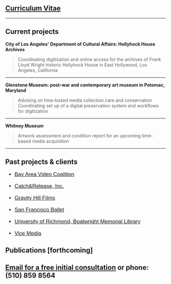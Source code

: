 
## [Curriculum Vitae](https://laurensorensen.github.io/CV_website.pdf)
----
## Current projects
**City of Los Angeles' Department of Cultural Affairs: Hollyhock House Archives**
> Coordinating digitization and online access for the archives of Frank Lloyd Wright historic Hollyhock House in East Hollywood, Los
> Angeles, California
----
**Glenstone Museum: post-war and contemporary art museum in Potomac, Maryland**
> Advising on time-based media collection care and conservation
> Coordinating set up of a digital preservation system and workflows for digitization
----
**Whitney Museum**
> Artwork assessment and condition report for an upcoming time-based media acquisition
----
## Past projects & clients
<ul class="font_7 color_15" style="font-family:proxima-n-w01-reg,sans-serif; font-size:17px;">
	<li>
	<p class="font_7" style="font-size:17px;"><a href="https://bavc.org/preserve-media" target="_blank" data-content="https://bavc.org/preserve-media" data-type="external" rel="undefined"><span class="color_15"><span style="text-decoration:underline;"><span style="font-size:17px;"><span style="font-family:proxima-n-w01-reg,sans-serif;">Bay Area Video Coalition</span></span></span></span></a></p>
	</li>
	<li>
	<p class="font_7" style="font-size:17px;"><span class="color_15"><a href="https://catchandrelease.com/" target="_blank" data-content="https://catchandrelease.com/" data-type="external" rel="undefined"><span class="color_15"><span style="text-decoration:underline;"><span style="font-family:proxima-n-w01-reg,sans-serif;"><span style="font-size:17px;">Catch&amp;Release, Inc.</span></span></span></span></a></span></p>
	</li>
	<li>
	<p class="font_7" style="font-size:17px;"><a href="https://jemcohenfilms.com/" target="_blank" data-content="https://jemcohenfilms.com/" data-type="external" rel="undefined"><span class="color_15"><span style="text-decoration:underline;"><span style="font-size:17px;"><span style="font-family:proxima-n-w01-reg,sans-serif;">Gravity Hill Films</span></span></span></span></a></p>
	</li>
	<li>
	<p class="font_7" style="font-size:17px;"><a href="https://www.sfballet.org/" target="_blank" data-content="https://www.sfballet.org/" data-type="external" rel="undefined"><span class="color_15"><span style="text-decoration:underline;"><span style="font-size:17px;"><span style="font-family:proxima-n-w01-reg,sans-serif;">San Francisco Ballet</span></span></span></span></a></p>
	</li>
	<li>
	<p class="font_7" style="font-size:17px;"><span class="color_15"><span style="text-decoration:underline;"><span style="font-size:17px;"><a href="https://library.richmond.edu/" target="_blank" data-content="https://library.richmond.edu/" data-type="external" rel="undefined"><span style="font-family:proxima-n-w01-reg,sans-serif;">University of Richmond, Boatwright Memorial Library</span></span></span></span></p>
	</li>
	<li>
	<p class="font_7" style="font-size:17px;"><span class="color_15"><a href="https://www.imdb.com/title/tt8079498/" target="_blank" data-content="https://www.imdb.com/title/tt8079498/" data-type="external" rel="undefined"><span class="color_15"><span style="text-decoration:underline;"><span style="font-family:proxima-n-w01-reg,sans-serif;"><span style="font-size:17px;">Vice Media</span></span></span></span></a></span></p>
	</li>
</ul>

## Publications [forthcoming]

## [Email for a free initial consultation](mailto:"lauren[dot]sorensen[at]gmail[dot]com]") or phone: (510) 859 8564

